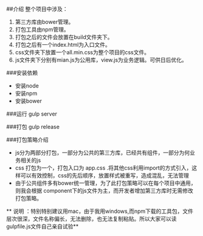 ##介绍
整个项目中涉及：
1. 第三方库由bower管理。
2. 打包工具由npm管理。
3. 打包之后的文件会放置在build文件夹下。
4. 打包之后有一个index.html为入口文件。
5. css文件夹下放置一个all.min.css为整个项目的css文件。
6. js文件夹下分别有mian.js为公用库，view.js为业务逻辑。可供日后优化。

###安装依赖
+ 安装node
+ 安装npm
+ 安装bower

###运行
gulp  server

###打包
gulp release

###打包策略介绍
+ js分为两部分打包，一部分为公共的第三方库，已经共有组件，一部分为何业务相关的js
+  css 打包为一个，打包入口为 app.css .将其他css利用import的方式引入，这样可以有效控制，css的先后顺序，放置样式被重写，造成混乱，无法管理
+ 由于公共组件多有bower统一管理，为了此打包策略可以在每个项目中通用，则我会根据 component下的js文件为主，而开发者增加第三方库时无需修改打包策略。

**  说明 ：特别特别建议用mac，由于我用windows,而npm下载的工具包，文件层次很深，文件名称偏长，无法删除，也无法复制粘贴。所以大家可以读gulpfile.js文件自己亲自试验**